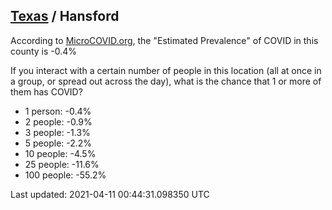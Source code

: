 
## [Texas](/united-states/texas) / Hansford

According to [MicroCOVID.org](http://microcovid.org),
the "Estimated Prevalence" of COVID in this county is -0.4%

If you interact with a certain number of people in this location
(all at once in a group, or spread out across the day), what is the chance that
1 or more of them has COVID?

- 1 person: -0.4%
- 2 people: -0.9%
- 3 people: -1.3%
- 5 people: -2.2%
- 10 people: -4.5%
- 25 people: -11.6%
- 100 people: -55.2%

Last updated: 2021-04-11 00:44:31.098350 UTC
